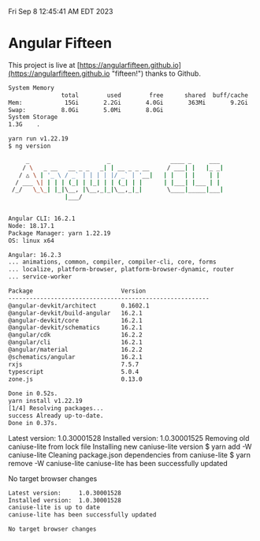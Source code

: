 Fri Sep  8 12:45:41 AM EDT 2023

# Angular Fifteen


This project is live at [https://angularfifteen.github.io](https://angularfifteen.github.io "fifteen!") thanks to Github.

```bash
System Memory
               total        used        free      shared  buff/cache   available
Mem:            15Gi       2.2Gi       4.0Gi       363Mi       9.2Gi        12Gi
Swap:          8.0Gi       5.0Mi       8.0Gi
System Storage
1.3G	.
```
```bash
yarn run v1.22.19
$ ng version

     _                      _                 ____ _     ___
    / \   _ __   __ _ _   _| | __ _ _ __     / ___| |   |_ _|
   / △ \ | '_ \ / _` | | | | |/ _` | '__|   | |   | |    | |
  / ___ \| | | | (_| | |_| | | (_| | |      | |___| |___ | |
 /_/   \_\_| |_|\__, |\__,_|_|\__,_|_|       \____|_____|___|
                |___/
    

Angular CLI: 16.2.1
Node: 18.17.1
Package Manager: yarn 1.22.19
OS: linux x64

Angular: 16.2.3
... animations, common, compiler, compiler-cli, core, forms
... localize, platform-browser, platform-browser-dynamic, router
... service-worker

Package                         Version
---------------------------------------------------------
@angular-devkit/architect       0.1602.1
@angular-devkit/build-angular   16.2.1
@angular-devkit/core            16.2.1
@angular-devkit/schematics      16.2.1
@angular/cdk                    16.2.2
@angular/cli                    16.2.1
@angular/material               16.2.2
@schematics/angular             16.2.1
rxjs                            7.5.7
typescript                      5.0.4
zone.js                         0.13.0
    
Done in 0.52s.
yarn install v1.22.19
[1/4] Resolving packages...
success Already up-to-date.
Done in 0.37s.
```
Latest version:     1.0.30001528
Installed version:  1.0.30001525
Removing old caniuse-lite from lock file
Installing new caniuse-lite version
$ yarn add -W caniuse-lite
Cleaning package.json dependencies from caniuse-lite
$ yarn remove -W caniuse-lite
caniuse-lite has been successfully updated

No target browser changes
```bash
Latest version:     1.0.30001528
Installed version:  1.0.30001528
caniuse-lite is up to date
caniuse-lite has been successfully updated

No target browser changes
```
```bash
